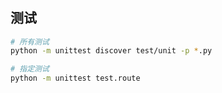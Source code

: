 #

## 测试

```bash
# 所有测试
python -m unittest discover test/unit -p *.py

# 指定测试
python -m unittest test.route
```
